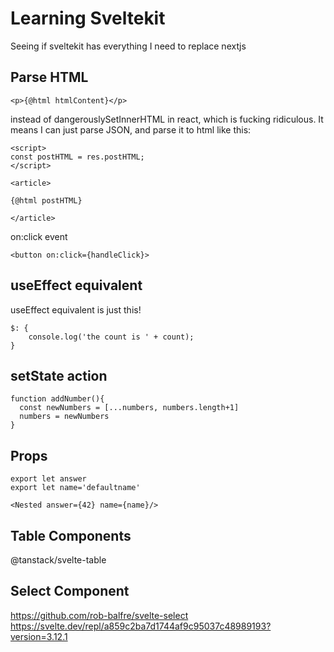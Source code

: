 # Learning Sveltekit

Seeing if sveltekit has everything I need to replace nextjs


## Parse HTML

```
<p>{@html htmlContent}</p>
```

instead of dangerouslySetInnerHTML in react, which is fucking ridiculous. It means I can just parse JSON, and parse it to html like this:

```
<script>
const postHTML = res.postHTML;
</script>

<article>

{@html postHTML}

</article>
```

on:click event

```
<button on:click={handleClick}>
```

## useEffect equivalent

useEffect equivalent is just this!

```
$: {
	console.log('the count is ' + count);
}
```

## setState action

```
function addNumber(){
  const newNumbers = [...numbers, numbers.length+1]
  numbers = newNumbers
}
```

## Props

    export let answer
    export let name='defaultname'

    <Nested answer={42} name={name}/>

## Table Components

@tanstack/svelte-table

## Select Component

https://github.com/rob-balfre/svelte-select
https://svelte.dev/repl/a859c2ba7d1744af9c95037c48989193?version=3.12.1
